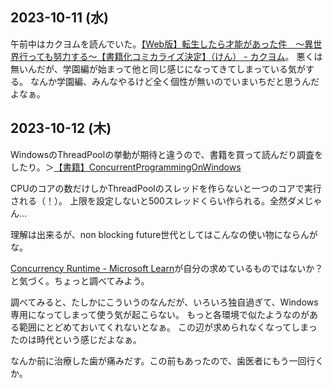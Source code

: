 ## 2023-10-11 (水)

午前中はカクヨムを読んでいた。[【Web版】転生したら才能があった件　～異世界行っても努力する～【書籍化コミカライズ決定】（けん） - カクヨム](https://kakuyomu.jp/works/16817139554961042895)。
悪くは無いんだが、学園編が始まって他と同じ感じになってきてしまっている気がする。
なんか学園編、みんなやるけど全く個性が無いのでいまいちだと思うんだよなぁ。

## 2023-10-12 (木)

WindowsのThreadPoolの挙動が期待と違うので、書籍を買って読んだり調査をしたり。＞[【書籍】ConcurrentProgrammingOnWindows](%E3%80%90%E6%9B%B8%E7%B1%8D%E3%80%91ConcurrentProgrammingOnWindows)

CPUのコアの数だけしかThreadPoolのスレッドを作らないと一つのコアで実行される（！）。
上限を設定しないと500スレッドくらい作られる。全然ダメじゃん…

理解は出来るが、non blocking future世代としてはこんなの使い物にならんがな。

[Concurrency Runtime - Microsoft Learn](https://learn.microsoft.com/en-us/previous-versions/visualstudio/visual-studio-2010/dd504870(v=vs.100))が自分の求めているものではないか？と気づく。ちょっと調べてみよう。

調べてみると、たしかにこういうのなんだが、いろいろ独自過ぎて、Windows専用になってしまって使う気が起こらない。
もっと各環境で似たようなのがある範囲にとどめておいてくれないとなぁ。
この辺が求められなくなってしまったのは時代という感じだよなぁ。

なんか前に治療した歯が痛みだす。この前もあったので、歯医者にもう一回行くか。